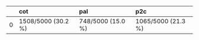 |    | cot                | pal               | p2c                |
|---:|:-------------------|:------------------|:-------------------|
|  0 | 1508/5000 (30.2 %) | 748/5000 (15.0 %) | 1065/5000 (21.3 %) |